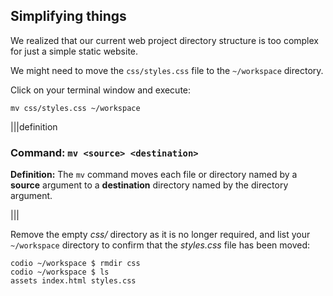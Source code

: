 ## Simplifying things

We realized that our current web project directory structure is too complex for just a simple static website.

We might need to move the `css/styles.css` file to the `~/workspace` directory.

Click on your terminal window and execute:

```
mv css/styles.css ~/workspace
```

|||definition
### Command: `mv <source> <destination>`
__Definition:__
The `mv` command moves each file or directory named by a __source__ argument to a __destination__ directory named by the directory argument.

|||

Remove the empty _css/_ directory as it is no longer required, and list your `~/workspace` directory to confirm that the _styles.css_ file has been moved:

```
codio ~/workspace $ rmdir css
codio ~/workspace $ ls
assets index.html styles.css
```